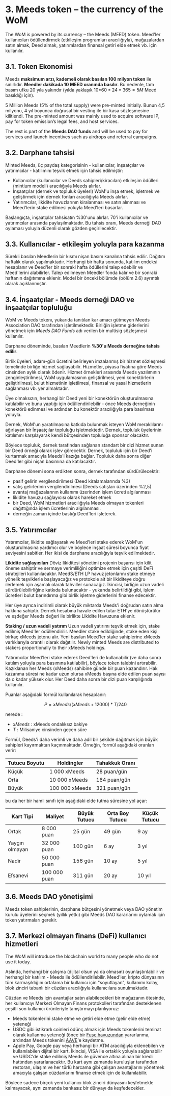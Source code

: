 # 3. Meeds token – the currency of the WoM

The WoM is powered by its currency – the Meeds (MEED) token. Meed'ler kullanıcıları ödüllendirmek (etkileşim programları aracılığıyla), mağazalardan satın almak, Deed almak, yatırımlardan finansal getiri elde etmek vb. için kullanılır.

## 3.1. Token Ekonomisi

Meeds **maksimum arzı, kademeli olarak basılan 100 milyon token** ile sınırlıdır. **Meedler dakikada 10 MEED oranında basılır**. Bu nedenle, tam basım ufku 20 yıla yakındır (yılda yaklaşık 10$*60*24*365 = 5M$ Meed basıldığı için).

5 Million Meeds (5% of the total supply) were pre-minted initially. Bunun 4,5 milyonu, 4 yıl boyunca doğrusal bir vesting ile bir kasa sözleşmesine kilitlendi. The pre-minted amount was mainly used to acquire software IP, pay for token emission’s legal fees, and host services.

The rest is part of the __Meeds DAO funds__ and will be used to pay for services and launch incentives such as airdrops and referral campaigns.


## 3.2. Darphane tahsisi

Minted Meeds, üç paydaş kategorisinin - kullanıcılar, inşaatçılar ve yatırımcılar - katılımını teşvik etmek için tahsis edilmiştir:

- Kullanıcılar (kullanıcılar ve Deeds sahipleri/kiracıları) etkileşim ödülleri (mintium modeli) aracılığıyla Meeds alırlar.
- İnşaatçılar (dernek ve topluluk üyeleri) WoM'u inşa etmek, işletmek ve geliştirmek için dernek fonları aracılığıyla Meeds alırlar.
- Yatırımcılar, likidite havuzlarının kiralanması ve satın alınması ve Meed'lerin stake edilmesi yoluyla Meed'leri basarlar.

Başlangıçta, inşaatçılar tahsisatın %30'unu alırlar. 70'i kullanıcılar ve yatırımcılar arasında paylaşılmaktadır. Bu tahsis oranı, Meeds derneği DAO oylaması yoluyla düzenli olarak gözden geçirilecektir.

## 3.3. Kullanıcılar - etkileşim yoluyla para kazanma

Sürekli basılan Meedlerin bir kısmı nişan basım kanalına tahsis edilir. Dağıtım haftalık olarak yapılmaktadır. Herhangi bir hafta sonunda, katılım endeksi hesaplanır ve Deed'ler bir sonraki hafta ödüllerini talep edebilir ve Meed'lerini alabilirler. Talep edilmeyen Meedler fonda kalır ve bir sonraki haftanın dağıtımına eklenir. Model bir önceki bölümde (bölüm 2.6) ayrıntılı olarak açıklanmıştır.

## 3.4. İnşaatçılar - Meeds derneği DAO ve inşaatçılar topluluğu

WoM ve Meeds tokenı, yukarıda tanıtılan kar amacı gütmeyen Meeds Association DAO tarafından işletilmektedir. Birliğin işletme giderlerini yönetmek için _Meeds DAO Funds_ adı verilen bir multisig sözleşmesi kullanılır.

Darphane döneminde, basılan Meedlerin **%30'u Meeds derneğine tahsis edilir**.

Birlik üyeleri, adam-gün ücretini belirleyen imzalanmış bir hizmet sözleşmesi temelinde birliğe hizmet sağlayabilir. Hizmetler, piyasa fiyatına göre Meeds cinsinden aylık olarak ödenir. Hizmet örnekleri arasında Meeds yazılımının zenginleştirilmesi, WoM uygulamasının geliştirilmesi, yeni konektörlerin geliştirilmesi, bulut hizmetinin işletilmesi, finansal ve yasal hizmetlerin sağlanması vb. yer almaktadır.

Üye olmaksızın, herhangi bir Deed yeni bir konektörün oluşturulmasına katılabilir ve bunu yaptığı için ödüllendirilebilir - önce Meeds derneğinin konektörü edinmesi ve ardından bu konektör aracılığıyla para basılması yoluyla.

Dernek, WoM'un yaratılmasına katkıda bulunmak isteyen WoM meraklılarını ağırlayan bir İnşaatçılar topluluğu işletmektedir. Dernek, topluluk üyelerinin katılımını karşılayarak kendi bütçesinden topluluğa sponsor olacaktır.

Böylece topluluk, dernek tarafından sağlanan standart bir dizi hizmet sunan bir Deed örneği olarak işlev görecektir. Dernek, topluluk için bir Deed'i kurtarmak amacıyla Meeds'i kazığa bağlar. Topluluk daha sonra diğer Deed'ler gibi nişan basımına da katılacaktır.

Darphane dönemi sona erdikten sonra, dernek tarafından sürdürülecektir:

- pasif gelirin vergilendirilmesi (Deed kiralamalarında %3)
- satış gelirlerinin vergilendirilmesi (Deeds satışları üzerinden %2,5)
- avantaj mağazalarının kullanımı üzerinden işlem ücreti algılanması
- likidite havuzu sağlayıcısı olarak hareket etmek
- bir Deed, WoM hizmetleri aracılığıyla Meeds olmayan tokenleri dağıttığında işlem ücretlerinin algılanması.
- derneğin zaman içinde bastığı Deed'leri işleterek.


## 3.5. Yatırımcılar

Yatırımcılar, likidite sağlayarak ve Meed'leri stake ederek WoM'un oluşturulmasına yardımcı olur ve böylece inşaat süresi boyunca fiyat seviyesini sabitler. Her ikisi de darphane aracılığıyla teşvik edilmektedir.

**Likidite sağlayıcıları** Döviz likiditesi yönetimi projenin başarısı için kilit öneme sahiptir ve sermaye verimliliğini optimize etmek için çeşitli DeFi stratejileri kullanılacaktır. MeedS/ETH LP havuz jetonlarını stake etmeye yönelik teşviklerle başlayacağız ve protokole ait bir likiditeye doğru ilerlemek için aşamalı olarak tahviller sunacağız. İkincisi, birliğin uzun vadeli sürdürülebilirliğine katkıda bulunacaktır - yukarıda belirtildiği gibi, işlem ücretleri bulut barındırma gibi birlik işletme giderlerini finanse edecektir.

Her üye ayrıca indirimli olarak büyük miktarda Meeds'i doğrudan satın alma hakkına sahiptir. Dernek hesabına havale edilen tutar ETH'ye dönüştürülür ve eşdeğer Meeds değeri ile birlikte Likidite Havuzuna eklenir.

**Staking / uzun vadeli yatırım** Uzun vadeli yatırımı teşvik etmek için, stake edilmiş Meed'ler ödüllendirilir. Meedler stake edildiğinde, stake eden kişi birkaç xMeeds jetonu alır. Yeni basılan Meed'ler stake sahiplerine xMeeds varlıklarıyla orantılı olarak dağıtılır. Newly minted Meeds are distributed to stakers proportionally to their xMeeds holdings.

Yatırımcılar Meed'leri stake ederek Deed'leri de kullanabilir (ve daha sonra katılım yoluyla para basımına katılabilir), böylece token talebini artırabilir. Kazıklanan her Meeds (xMeeds) sahibine günde bir puan kazandırır. Hak kazanma süresi ne kadar uzun olursa xMeeds başına elde edilen puan sayısı da o kadar yüksek olur. Her Deed daha sonra bir dizi puan karşılığında kullanılır.

Puanlar aşağıdaki formül kullanılarak hesaplanır:

 $$ P = xMeeds / (xMeeds + 12000) * T / 240 $$

 nerede :

- $xMeeds$ : xMeeds ondalıksız bakiye
- $T$ : Milisaniye cinsinden geçen süre

Formül, Deeds'i daha verimli ve daha adil bir şekilde dağıtmak için büyük sahipleri kayırmaktan kaçınmaktadır. Örneğin, formül aşağıdaki oranları verir:

| **Tutucu Boyutu** | **Holdingler** | **Tahakkuk Oranı** |
| ----------------- | -------------- | ------------------ |
| Küçük             | 1 000 xMeeds   | 28 puan/gün        |
| Orta              | 10 000 xMeeds  | 164 puan/gün       |
| Büyük             | 100 000 xMeeds | 321 puan/gün       |


bu da her bir hamil sınıfı için aşağıdaki elde tutma süresine yol açar:

| **Kart Tipi**  | **Maliyet**  | **Büyük Tutucu** | **Orta Boy Tutucu** | **Küçük Tutucu** |
| -------------- | ------------ | ---------------- | ------------------- | ---------------- |
| Ortak          | 8 000 puan   | 25 gün           | 49 gün              | 9 ay             |
| Yaygın olmayan | 32 000 puan  | 100 gün          | 6 ay                | 3 yıl            |
| Nadir          | 50 000 puan  | 156 gün          | 10 ay               | 5 yıl            |
| Efsanevi       | 100 000 puan | 311 gün          | 20 ay               | 10 yıl           |

## 3.6. Meeds DAO yönetişimi

Meeds token sahiplerinin, darphane bütçesini yönetmek veya DAO yönetim kurulu üyelerini seçmek (yıllık yetki) gibi Meeds DAO kararlarını oylamak için token yatırmaları gerekir.

## 3.7. Merkezi olmayan finans (DeFi) kullanıcı hizmetleri

The WoM will introduce the blockchain world to many people who do not use it today.

Aslında, herhangi bir çalışma (dijital olsun ya da olmasın) oyunlaştırılabilir ve herhangi bir katılım - Meeds ile ödüllendirilebilir. Meed'ler, kripto dünyasının tüm karmaşıklığını ortalama bir kullanıcı için "soyutlayan", kullanımı kolay, blok zinciri tabanlı bir cüzdan aracılığıyla kullanıcılara sunulmaktadır.

Cüzdan ve Meeds için avantajlar satın alabilecekleri bir mağazanın ötesinde, her kullanıcıyı Merkezi Olmayan Finans protokolleri tarafından desteklenen çeşitli son kullanıcı ürünleriyle tanıştırmayı planlıyoruz:

- Meeds tokenlerini stake etme ve getiri elde etme (gelir elde etme) yeteneği
- USDC gibi istikrarlı coinleri ödünç almak için Meeds tokenlerini teminat olarak kullanma yeteneği (önce bir [Fuse havuzundan](https://app.rari.capital/fuse) yararlanma, ardından Meeds tokenini [AAVE](https://aave.com/)'e kaydetme.
- Apple Pay, Google pay veya herhangi bir ATM aracılığıyla eklenebilen ve kullanılabilen dijital bir kart. İkincisi, VISA ile ortaklık yoluyla sağlanabilir ve USDC'de stake edilmiş Meeds ile güvence altına alınan bir kredi hattından yararlanacaktır. Bu kart aynı zamanda kuruluşlar tarafından restoran, ulaşım ve her türlü harcama gibi çalışan avantajlarını yönetmek amacıyla çalışan cüzdanlarını finanse etmek için de kullanılabilir.

Böylece sadece birçok yeni kullanıcı blok zinciri dünyasını keşfetmekle kalmayacak, aynı zamanda bankasız bir dünyayı da keşfedecekler.

 
